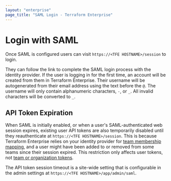 ```yaml
---
layout: "enterprise"
page_title: "SAML Login - Terraform Enterprise"
---
```


# Login with SAML

Once SAML is configured users can visit `https://<TFE HOSTNAME>/session` to login.

They can follow the link to complete the SAML login process with the identity provider. If the user is logging in for the first time, an account will be created from them in Terraform Enterprise. Their username will be autogenerated from their email address using the text before the `@`. The username will only contain alphanumeric characters, `-`, or `_`. All invalid characters will be converted to `_`.

## API Token Expiration

When SAML is initially enabled, or when a user's SAML-authenticated web session expires, existing user API tokens are also temporarily disabled until they reauthenticate at `https://<TFE HOSTNAME>/session`. This is because Terraform Enterprise relies on your identity provider for [team membership mapping](./team-membership.html), and a user might have been added to or removed from some teams since their session expired. This restriction only affects user tokens, not [team or organization tokens](../users-teams-organizations/service-accounts.html).

The API token session timeout is a site-wide setting that is configurable in the admin settings at `https://<TFE HOSTNAME>/app/admin/saml`.
